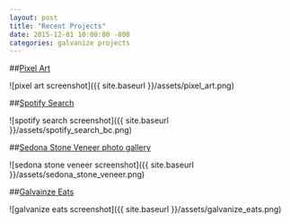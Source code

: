 ```yaml
---
layout: post
title: "Recent Projects"
date: 2015-12-01 10:00:00 -800
categories: galvanize projects
---
```


##[Pixel Art](http://www.jontejada.com/pixel_art/)

![pixel art screenshot]({{ site.baseurl }}/assets/pixel_art.png)

##[Spotify Search](http://www.jontejada.com/spotify-albums-and-tracks/)

![spotify search screenshot]({{ site.baseurl }}/assets/spotify_search_bc.png)

##[Sedona Stone Veneer photo gallery](http://www.jontejada.com/SSV/)

![sedona stone veneer screenshot]({{ site.baseurl }}/assets/sedona_stone_veneer.png)

##[Galvainze Eats](http://www.jontejada.com/eats/)

![galvanize eats screenshot]({{ site.baseurl }}/assets/galvanize_eats.png)
